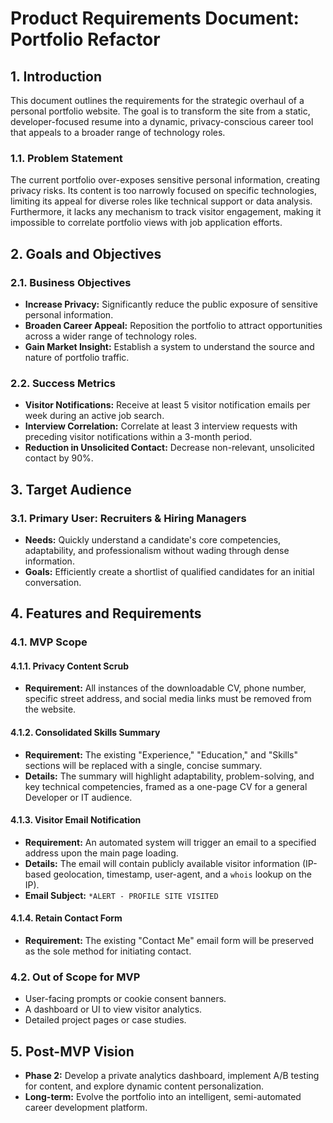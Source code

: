 # Product Requirements Document: Portfolio Refactor

## 1. Introduction

This document outlines the requirements for the strategic overhaul of a personal portfolio website. The goal is to transform the site from a static, developer-focused resume into a dynamic, privacy-conscious career tool that appeals to a broader range of technology roles.

### 1.1. Problem Statement

The current portfolio over-exposes sensitive personal information, creating privacy risks. Its content is too narrowly focused on specific technologies, limiting its appeal for diverse roles like technical support or data analysis. Furthermore, it lacks any mechanism to track visitor engagement, making it impossible to correlate portfolio views with job application efforts.

## 2. Goals and Objectives

### 2.1. Business Objectives

- **Increase Privacy:** Significantly reduce the public exposure of sensitive personal information.
- **Broaden Career Appeal:** Reposition the portfolio to attract opportunities across a wider range of technology roles.
- **Gain Market Insight:** Establish a system to understand the source and nature of portfolio traffic.

### 2.2. Success Metrics

- **Visitor Notifications:** Receive at least 5 visitor notification emails per week during an active job search.
- **Interview Correlation:** Correlate at least 3 interview requests with preceding visitor notifications within a 3-month period.
- **Reduction in Unsolicited Contact:** Decrease non-relevant, unsolicited contact by 90%.

## 3. Target Audience

### 3.1. Primary User: Recruiters & Hiring Managers

- **Needs:** Quickly understand a candidate's core competencies, adaptability, and professionalism without wading through dense information.
- **Goals:** Efficiently create a shortlist of qualified candidates for an initial conversation.

## 4. Features and Requirements

### 4.1. MVP Scope

#### 4.1.1. Privacy Content Scrub

- **Requirement:** All instances of the downloadable CV, phone number, specific street address, and social media links must be removed from the website.

#### 4.1.2. Consolidated Skills Summary

- **Requirement:** The existing "Experience," "Education," and "Skills" sections will be replaced with a single, concise summary.
- **Details:** The summary will highlight adaptability, problem-solving, and key technical competencies, framed as a one-page CV for a general Developer or IT audience.

#### 4.1.3. Visitor Email Notification

- **Requirement:** An automated system will trigger an email to a specified address upon the main page loading.
- **Details:** The email will contain publicly available visitor information (IP-based geolocation, timestamp, user-agent, and a `whois` lookup on the IP).
- **Email Subject:** `*ALERT - PROFILE SITE VISITED`

#### 4.1.4. Retain Contact Form

- **Requirement:** The existing "Contact Me" email form will be preserved as the sole method for initiating contact.

### 4.2. Out of Scope for MVP

- User-facing prompts or cookie consent banners.
- A dashboard or UI to view visitor analytics.
- Detailed project pages or case studies.

## 5. Post-MVP Vision

- **Phase 2:** Develop a private analytics dashboard, implement A/B testing for content, and explore dynamic content personalization.
- **Long-term:** Evolve the portfolio into an intelligent, semi-automated career development platform.
